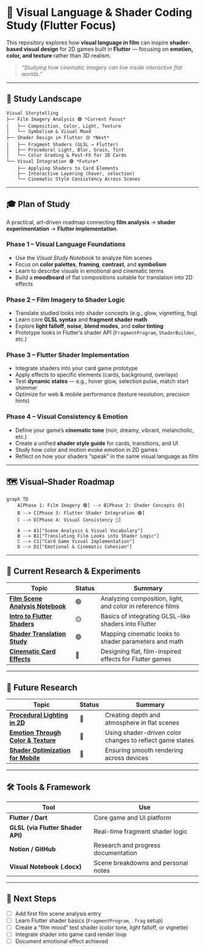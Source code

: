 # 🎨 Visual Language & Shader Coding Study (Flutter Focus)

This repository explores how **visual language in film** can inspire **shader-based visual design** for 2D games built in **Flutter** — focusing on **emotion, color, and texture** rather than 3D realism.  

> _“Studying how cinematic imagery can live inside interactive flat worlds.”_

---

## 🧩 Study Landscape

```text
Visual Storytelling
├── Film Imagery Analysis 🟢 *Current Focus*
│   ├── Composition, Color, Light, Texture
│   └── Symbolism & Visual Mood
├── Shader Design in Flutter 🟡 *Next*
│   ├── Fragment Shaders (GLSL → Flutter)
│   ├── Procedural Light, Blur, Grain, Tint
│   └── Color Grading & Post-FX for 2D Cards
└── Visual Integration 🟣 *Future*
    ├── Applying Shaders to Card Elements
    ├── Interactive Layering (hover, selection)
    └── Cinematic Style Consistency Across Scenes
```

---

## 🎓 Plan of Study

A practical, art-driven roadmap connecting **film analysis** → **shader experimentation** → **Flutter implementation**.

### **Phase 1 – Visual Language Foundations**
- Use the *Visual Study Notebook* to analyze film scenes  
- Focus on **color palettes**, **framing**, **contrast**, and **symbolism**  
- Learn to describe visuals in emotional and cinematic terms  
- Build a **moodboard** of flat compositions suitable for translation into 2D effects

### **Phase 2 – Film Imagery to Shader Logic**
- Translate studied looks into shader concepts (e.g., glow, vignetting, fog)  
- Learn core **GLSL syntax** and **fragment shader math**  
- Explore **light falloff**, **noise**, **blend modes**, and **color tinting**  
- Prototype looks in Flutter’s shader API (`FragmentProgram`, `ShaderBuilder`, etc.)

### **Phase 3 – Flutter Shader Implementation**
- Integrate shaders into your card game prototype  
- Apply effects to specific elements (cards, background, overlays)  
- Test **dynamic states** — e.g., hover glow, selection pulse, match start shimmer  
- Optimize for web & mobile performance (texture resolution, precision hints)

### **Phase 4 – Visual Consistency & Emotion**
- Define your game’s **cinematic tone** (noir, dreamy, vibrant, melancholic, etc.)  
- Create a unified **shader style guide** for cards, transitions, and UI  
- Study how color and motion evoke emotion in 2D games  
- Reflect on how your shaders “speak” in the same visual language as film

---

## 🗺️ Visual–Shader Roadmap

```mermaid
graph TD
    A[Phase 1: Film Imagery 🟢] --> B[Phase 2: Shader Concepts 🟡]
    B --> C[Phase 3: Flutter Shader Integration 🟣]
    C --> D[Phase 4: Visual Consistency 🔵]

    A --> A1["Scene Analysis & Visual Vocabulary"]
    B --> B1["Translating Film Looks into Shader Logic"]
    C --> C1["Card Game Visual Implementation"]
    D --> D1["Emotional & Cinematic Cohesion"]
```

---

## 🔬 Current Research & Experiments

| Topic | Status | Summary |
|-------|--------|----------|
| **[Film Scene Analysis Notebook](research/scene-study-template.md)** | 🟢 | Analyzing composition, light, and color in reference films |
| **[Intro to Flutter Shaders](research/flutter-shader-intro.md)** | 🟡 | Basics of integrating GLSL-like shaders into Flutter |
| **[Shader Translation Study](research/film-to-shader-mapping.md)** | 🟣 | Mapping cinematic looks to shader parameters and math |
| **[Cinematic Card Effects](research/card-game-shader-styles.md)** | 🔵 | Designing flat, film-inspired effects for Flutter games |

---

## 🧠 Future Research

| Topic | Status | Summary |
|-------|--------|----------|
| **[Procedural Lighting in 2D](research/procedural-lighting.md)** | 🧪 | Creating depth and atmosphere in flat scenes |
| **[Emotion Through Color & Texture](research/color-emotion-shaders.md)** | 🧪 | Using shader-driven color changes to reflect game states |
| **[Shader Optimization for Mobile](research/flutter-shader-performance.md)** | 🧪 | Ensuring smooth rendering across devices |

---

## 🛠️ Tools & Framework

| Tool | Use |
|------|-----|
| **Flutter / Dart** | Core game and UI platform |
| **GLSL (via Flutter Shader API)** | Real-time fragment shader logic |
| **Notion / GitHub** | Research and progress documentation |
| **Visual Notebook (.docx)** | Scene breakdowns and personal notes |

---

## 🧭 Next Steps

- [ ] Add first film scene analysis entry  
- [ ] Learn Flutter shader basics (`FragmentProgram`, `.frag` setup)  
- [ ] Create a “film mood” test shader (color tone, light falloff, or vignette)  
- [ ] Integrate shader into game card render loop  
- [ ] Document emotional effect achieved  
